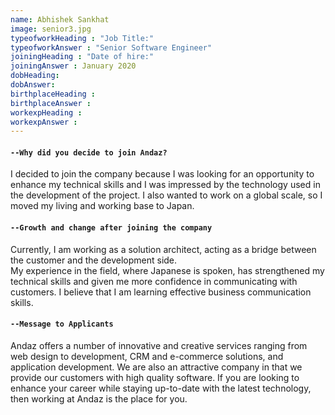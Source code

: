 ```yaml
---
name: Abhishek Sankhat
image: senior3.jpg
typeofworkHeading : "Job Title:"
typeofworkAnswer : "Senior Software Engineer"
joiningHeading : "Date of hire:"
joiningAnswer : January 2020
dobHeading:
dobAnswer:
birthplaceHeading :
birthplaceAnswer :
workexpHeading :
workexpAnswer :
---
```


#### `--Why did you decide to join Andaz?`
I decided to join the company because I was looking for an opportunity to enhance my technical skills and I was impressed by the technology used in the development of the project. I also wanted to work on a global scale, so I moved my living and working base to Japan.

#### `--Growth and change after joining the company`
Currently, I am working as a solution architect, acting as a bridge between the customer and the development side.    
My experience in the field, where Japanese is spoken, has strengthened my technical skills and given me more confidence in communicating with customers. I believe that I am learning effective business communication skills.

#### `--Message to Applicants`
Andaz offers a number of innovative and creative services ranging from web design to development, CRM and e-commerce solutions, and application development. We are also an attractive company in that we provide our customers with high quality software. If you are looking to enhance your career while staying up-to-date with the latest technology, then working at Andaz is the place for you.
